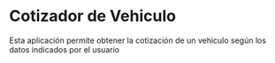 # Cotizador de Vehiculo

Esta aplicación permite obtener la cotización de un vehiculo según los datos indicados por el usuario
